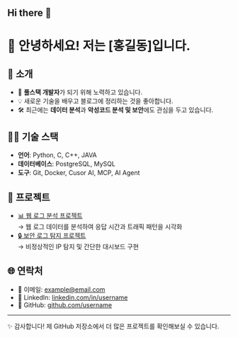 ## Hi there 👋

<!--
**whitepaper82/whitepaper82** is a ✨ _special_ ✨ repository because its `README.md` (this file) appears on your GitHub profile.

Here are some ideas to get you started:

- 🔭 I’m currently working on ...
- 🌱 I’m currently learning ...
- 👯 I’m looking to collaborate on ...
- 🤔 I’m looking for help with ...
- 💬 Ask me about ...
- 📫 How to reach me: ...
- 😄 Pronouns: ...
- ⚡ Fun fact: ...
-->

# 👋 안녕하세요! 저는 [홍길동]입니다.

## 🙋 소개
- 🌱 **풀스택 개발자**가 되기 위해 노력하고 있습니다.
- 💡 새로운 기술을 배우고 블로그에 정리하는 것을 좋아합니다.  
- 🛠️ 최근에는 **데이터 분석**과 **악성코드 분석 및 보안**에도 관심을 두고 있습니다.  

## 🧑‍💻 기술 스택
- **언어**: Python, C, C++, JAVA
- **데이터베이스**: PostgreSQL, MySQL  
- **도구**: Git, Docker, Cusor AI, MCP, AI Agent  

## 📂 프로젝트
- [📊 웹 로그 분석 프로젝트](https://github.com/username/project1)  
  → 웹 로그 데이터를 분석하여 응답 시간과 트래픽 패턴을 시각화  
- [🔒 보안 로그 탐지 프로젝트](https://github.com/username/project2)  
  → 비정상적인 IP 탐지 및 간단한 대시보드 구현  

## 🌐 연락처
- 📧 이메일: example@email.com  
- 💼 LinkedIn: [linkedin.com/in/username](https://linkedin.com/in/username)  
- 🐙 GitHub: [github.com/username](https://github.com/username)  

---

✨ 감사합니다! 제 GitHub 저장소에서 더 많은 프로젝트를 확인해보실 수 있습니다.
